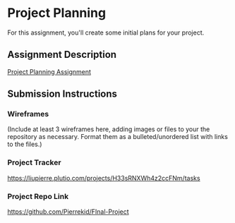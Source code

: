 # Project Planning
For this assignment, you'll create some initial plans for your project.

## Assignment Description
[Project Planning Assignment](https://education.launchcode.org/liftoff/assignments/planning/)

## Submission Instructions

### Wireframes

(Include at least 3 wireframes here, adding images or files to your the repository as necessary. Format them as a bulleted/unordered list with links to the files.)

### Project Tracker

https://liupierre.plutio.com/projects/H33sRNXWh4z2ccFNm/tasks

### Project Repo Link

https://github.com/Pierrekid/FInal-Project
